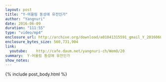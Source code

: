 ```yaml
---
layout: post
title: "Y-어울림 동성애 유전인가"
author: "Yangnuri"
date: 2016-06-09
duration: "111:55"
type: "video/mp4"
enclosure_url: http://archive.org/download/a01041315591_gmail_Y_20160609/Y-%EC%96%B4%EC%9A%B8%EB%A6%BC%20%EB%8F%99%EC%84%B1%EC%95%A0%20%EC%9C%A0%EC%A0%84%EC%9D%B8%EA%B0%80.mp4
enclosure_bytes_size: 560,731,904       
link:
  youtube:    http://cafe.daum.net/yangnuri-ch/WemO/20
summary:  Y-어울림 동성애 유전인가
show_notes:
---
```

{% include post_body.html %}
